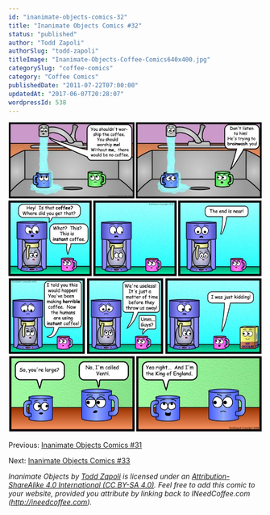 ```yaml
---
id: "inanimate-objects-comics-32"
title: "Inanimate Objects Comics #32"
status: "published"
author: "Todd Zapoli"
authorSlug: "todd-zapoli"
titleImage: "Inanimate-Objects-Coffee-Comics640x400.jpg"
categorySlug: "coffee-comics"
category: "Coffee Comics"
publishedDate: "2011-07-22T07:00:00"
updatedAt: "2017-06-07T20:28:07"
wordpressId: 538
---
```


![](brainwash-comic1.jpg)  
![](instant-coffee-comic.jpg)  
![](just-kidding-comic.jpg)  
![](king-of-england-comic.jpg)

Previous: [Inanimate Objects Comics #31](http://ineedcoffee.com/inanimate-objects-comics-31/)

Next: [Inanimate Objects Comics #33](http://ineedcoffee.com/inanimate-objects-comics-33/)

*Inanimate Objects by [Todd Zapoli](http://ineedcoffee.com/) is licensed under an [Attribution-ShareAlike 4.0 International (CC BY-SA 4.0)](https://creativecommons.org/licenses/by-sa/4.0/). Feel free to add this comic to your website, provided you attribute by linking back to INeedCoffee.com (http://ineedcoffee.com).*
